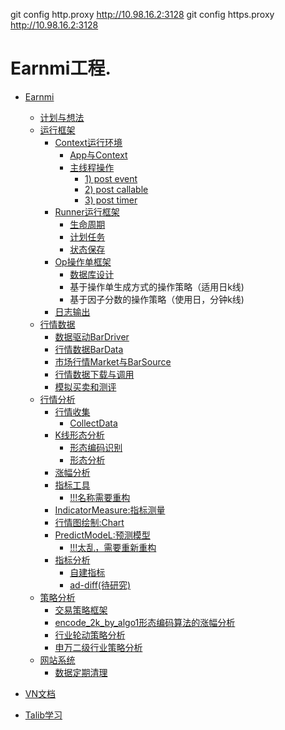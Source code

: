 git config  http.proxy http://10.98.16.2:3128
git config  https.proxy http://10.98.16.2:3128
# Earnmi工程.
* [Earnmi](earnmi_docs/README.md)
    * [计划与想法](earnmi_docs/book/计划与想法.md)
    * [运行框架]()
        * [Context运行环境](earnmi_docs/book/context.md)
            * [App与Context](earnmi_docs/book/context.md#app)
            * [主线程操作](earnmi_docs/book/context.md#MainEventEvent)
                * [1) post event](earnmi_docs/book/context.md#post_event)
                * [2) post callable](earnmi_docs/book/context.md#post_callable)
                * [3) post timer](earnmi_docs/book/context.md#post_timer)                
        * [Runner运行框架](earnmi_docs/book/Runner运行框架.md)
             * [生命周期](earnmi_docs/book/Runner运行框架.md#lifecircle)
             * [计划任务](earnmi_docs/book/Runner运行框架.md#scheduler)
             * [状态保存](earnmi_docs/book/Runner运行框架.md#status_save)               
        * [Op操作单框架](earnmi_docs/book/op_project.md)
            * [数据库设计](earnmi_docs/book/op_project_database.md)
            * 基于操作单生成方式的操作策略（适用日k线)
            * 基于因子分数的操作策略（使用日，分钟k线) 
        * [日志输出](earnmi_docs/book/日志.md)           
    * [行情数据](earnmi_docs/book/数据源.md)
        * [数据驱动BarDriver](earnmi_docs/book/数据源.md#BarDataDriver)
        * [行情数据BarData](earnmi_docs/book/数据源.md#BarData)
        * [市场行情Market与BarSource](earnmi_docs/book/数据源.md#Market)
        * [行情数据下载与调用](earnmi_docs/book/数据源.md#donwnload)
        * [模拟买卖和测评](earnmi_docs/book/数据源.md#trader)
    * [行情分析]()
        * [行情收集](earnmi_docs/book/行情收集.md)
            * [CollectData](earnmi_docs/book/行情收集.md#collect_data)
        * [K线形态分析](earnmi_docs/book/k线形态分析.md)
            * [形态编码识别](earnmi_docs/book/k线形态分析.md#pattern)
            * [形态分析](earnmi_docs/book/k线形态分析.md#analysis)
        * [涨幅分析](earnmi_docs/book/涨幅分析.md)
        * [指标工具]()
            * [!!!名称需要重构]()
        * [IndicatorMeasure:指标测量](earnmi_docs/book/指标测量.md)
        * [行情图绘制:Chart](earnmi_docs/book/行情图绘制.md)
        * [PredictModeL:预测模型](earnmi_docs/book/predict_model.md)
            * [!!!太乱，需要重新重构]()
        * [指标分析]()
            * [自建指标](earnmi_docs/book/自建指标.md)
            * [ad-diff(待研究)](earnmi_docs/book/indicator/ad-diff.md)
    * [策略分析]()
        * [交易策略框架](earnmi_docs/book/案例/交易策略框架.md)
        * [encode_2k_by_algo1形态编码算法的涨幅分析](earnmi_docs/book/案例/encode_2k_by_algo1形态编码算法的涨幅分析.md)
        * [行业轮动策略分析](earnmi_docs/book/案例/行业轮动策略分析.md)
        * [申万二级行业策略分析](earnmi_docs/book/案例/申万二级行业策略分析.md)
    * [网站系统]()
        * [数据定期清理]()
     
* [VN文档](README.md)
* [Talib学习](earnmi_docs/Talib学习.md)
